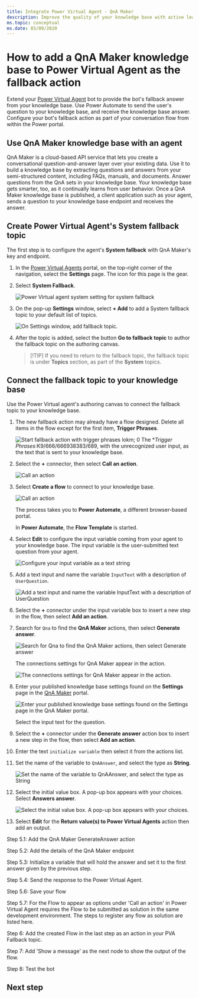 ```yaml
---
title: Integrate Power Virtual Agent - QnA Maker
description: Improve the quality of your knowledge base with active learning. Review, accept or reject, add without removing or changing existing questions.
ms.topic: conceptual
ms.date: 03/09/2020
---
```


# How to add a QnA Maker knowledge base to Power Virtual Agent as the fallback action

Extend your [Power Virtual Agent](https://powervirtualagents.microsoft.com/) bot to provide the bot's fallback answer from your knowledge base. Use Power Automate to send the user's question to your knowledge base, and receive the knowledge base answer. Configure your bot's fallback action as part of your conversation flow from within the Power portal.

## Use QnA Maker knowledge base with an agent

QnA Maker is a cloud-based API service that lets you create a conversational question-and-answer layer over your existing data. Use it to build a knowledge base by extracting questions and answers from your semi-structured content, including FAQs, manuals, and documents. Answer questions from the QnA sets in your knowledge base. Your knowledge base gets smarter, too, as it continually learns from user behavior.
Once a QnA Maker knowledge base is published, a client application such as your agent, sends a question to your knowledge base endpoint and receives the answer.

## Create Power Virtual Agent's System fallback topic

The first step is to configure the agent's **System fallback** with QnA Maker's key and endpoint.

1. In the [Power Virtual Agents](https://powerva.microsoft.com/#/) portal, on the top-right corner of the navigation, select the **Settings** page. The icon for this page is the gear.

1. Select **System Fallback**.

    ![Power Virtual agent system setting for system fallback](../media/how-to-integrate-power-virtual-agent/power-virtual-agent-settings-system-fallback.png)

1. On the pop-up **Settings** window, select **+ Add** to add a System fallback topic to your default list of topics.

    ![On Settings window, add fallback topic.](../media/how-to-integrate-power-virtual-agent/power-virtual-agent-settings-add-fallback-topic.png)

1. After the topic is added, select the button  **Go to fallback topic** to author the fallback topic on the authoring canvas.

    > [!TIP] If you need to return to the fallback topic, the fallback topic is under **Topics** section, as part of the **System** topics.

## Connect the fallback topic to your knowledge base

Use the Power Virtual agent's authoring canvas to connect the fallback topic to your knowledge base.

1. The new fallback action may already have a flow designed. Delete all items in the flow except for the first item, **Trigger Phrases**.

    ![Start fallback action with trigger phrases](../media/how-to-integrate-power-virtual-agent/fallback-action-start-trigger-phrases.png)
lokm; 0    The **Trigger Phrases*:K9/666/666938383/689, with the unrecognized user input, as the text that is sent to your knowledge base.

1. Select the **+** connector, then select **Call an action**.

    ![Call an action](../media/how-to-integrate-power-virtual-agent/create-new-item-call-an-action.png)

1. Select **Create a flow** to connect to your knowledge base.

    ![Call an action](../media/how-to-integrate-power-virtual-agent/create-a-flow.png)

    The process takes you to **Power Automate**, a different browser-based portal.

    In **Power Automate**, the **Flow Template** is started.

1. Select **Edit** to configure the input variable coming from your agent to your knowledge base. The input variable is the user-submitted text question from your agent.

    ![Configure your input variable as a text string](../media/how-to-integrate-power-virtual-agent/power-automate-configure-input-variable.png)

1. Add a text input and name the variable `InputText` with a description of `UserQuestion`.

    ![Add a text input and name the variable `InputText` with a description of `UserQuestion`](../media/how-to-integrate-power-virtual-agent/power-automate-configure-input-variable-name-and-description.png)

1. Select the **+** connector under the input variable box to insert a new step in the flow, then select **Add an action**.

1. Search for `Qna` to find the **QnA Maker** actions, then select **Generate answer**.

    ![Search for `Qna` to find the **QnA Maker** actions, then select **Generate answer**](../media/how-to-integrate-power-virtual-agent/generate-answer-action-selected.png)

    The connections settings for QnA Maker appear in the action.

    ![The connections settings for QnA Maker appear in the action.](../media/how-to-integrate-power-virtual-agent/generate-answer-knowledge-base-settings.png)

1. Enter your published knowledge base settings found on the **Settings** page in the [QnA Maker](https://www.qnamaker.ai/) portal.

    ![Enter your published knowledge base settings found on the **Settings** page in the [QnA Maker](https://www.qnamaker.ai/) portal.](../media/how-to-integrate-power-virtual-agent/published-knowledge-base-settings.png)

   Select the input text for the question.

1. Select the **+** connector under the **Generate answer** action box to insert a new step in the flow, then select **Add an action**.

1. Enter the text `initialize variable` then select it from the actions list.

1. Set the name of the variable to `QnAAnswer`, and select the type as **String**.

    ![Set the name of the variable to `QnAAnswer`, and select the type as **String**](../media/how-to-integrate-power-virtual-agent/initialize-output-variable-for-qna-answer.png)

1. Select the initial value box. A pop-up box appears with your choices. Select **Answers answer**.

    ![Select the initial value box. A pop-up box appears with your choices.](../media/how-to-integrate-power-virtual-agent/select-answers-answer-return-text.png)

1. Select **Edit** for the **Return value(s) to Power Virtual Agents** action then add an output.



Step 5.1: Add the QnA Maker GenerateAnswer action

Step 5.2: Add the details of the QnA Maker endpoint

Step 5.3: Initialize a variable that will hold the answer and set it to the first answer given by the previous step.

Step 5.4: Send the response to the Power Virtual Agent.

Step 5.6: Save your flow



Step 5.7: For the Flow to appear as options under 'Call an action' in Power Virtual Agent requires the Flow to be submitted as solution in the same development environment. The steps to register any flow as solution are listed here.

Step 6: Add the created Flow in the last step as an action in your PVA Fallback topic.


Step 7: Add 'Show a message' as the next node to show the output of the flow.

Step 8: Test the bot




## Next step